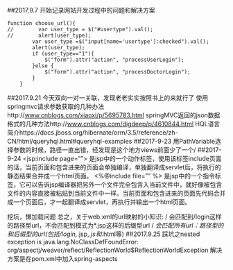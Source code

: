 ##2017.9.7
开始记录网站开发过程中的问题和解决方案
```
function choose_url(){
//        var user_type = $("#usertype").val();
//        alert(user_type);
        var user_type =$("input[name='usertype']:checked").val();
        alert(user_type);
        if (user_type=="1"){
            $("form").attr("action", "processUserLogin");
        }else {
            $("form").attr("action", "processDoctorLogin");
        }
    }
```
##2017.9.21
今天双向一对一关联，发现老老实实按照书上的来就行了
使用springmvc请求参数获取的几种办法http://www.cnblogs.com/xiaoxi/p/5695783.html
springMVC返回的json数据格式的几种方法http://www.cnblogs.com/digdeep/p/4610844.html
HQL语言简介https://docs.jboss.org/hibernate/orm/3.5/reference/zh-CN/html/queryhql.html#queryhql-examples
##2017-9-23
用PathVariable选择参数的时候，路径一直出错，经发现是<property name="prefix" value="/views/"/>这个地方views前面少了一个/
##2017-9-24
<jsp:include page=””> 
是jsp中的一个动作标签，使用该标签include页面的话，当前页面和包含进来的页面会单独编译，单独翻译成servlet后，将执行的静态结果合并成一个html页面。
<%@include file=”” %>
是jsp中的一个指令标签，它可以告诉jsp编译器把另外一个文件完全包含入当前文件中，就好像被包含文件的内容直接被粘贴到当前文件中一样。当前页面和包含进来的页面先代码合并成一个页面后，才一起翻译成servlet，再执行并输出一个html页面。

挖坑，懒加载问题
总之，关于web.xml的url映射的小知识:
<url-pattern>/</url-pattern>  会匹配到/login这样的路径型url，不会匹配到模式为*.jsp这样的后缀型url
<url-pattern>/*</url-pattern> 会匹配所有url：路径型的和后缀型的url(包括/login,*.jsp,*.js和*.html等)
##2017.9.25
踩坑之nested exception is java.lang.NoClassDefFoundError: org/aspectj/weaver/reflect/ReflectionWorld$ReflectionWorldException
解决方案是在pom.xml中加入spring-aspects




